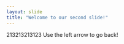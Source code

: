 ```yaml
---
layout: slide
title: "Welcome to our second slide!"
---
```

213213213123
Use the left arrow to go back!
